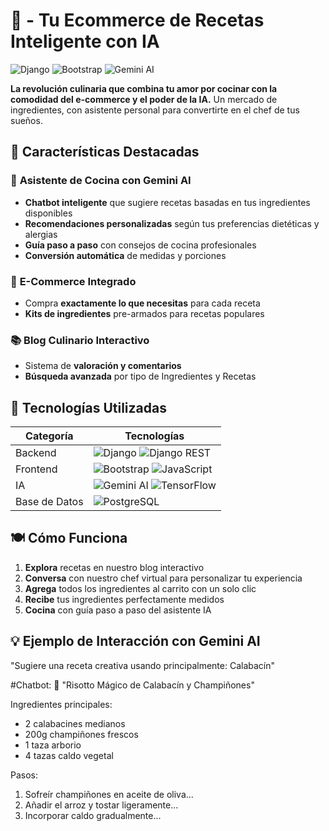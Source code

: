 # 🍳 - Tu Ecommerce de Recetas Inteligente con IA 

![Django](https://img.shields.io/badge/django-%23092E20.svg?style=for-the-badge&logo=django&logoColor=white)
![Bootstrap](https://img.shields.io/badge/bootstrap-%23563D7C.svg?style=for-the-badge&logo=bootstrap&logoColor=white)
![Gemini AI](https://img.shields.io/badge/Gemini_AI-FF6F00.svg?style=for-the-badge&logo=google&logoColor=white)

**La revolución culinaria que combina tu amor por cocinar con la comodidad del e-commerce y el poder de la IA.** Un mercado de ingredientes, con asistente personal para convertirte en el chef de tus sueños.

## 🌟 Características Destacadas

### 🧠 **Asistente de Cocina con Gemini AI**
- **Chatbot inteligente** que sugiere recetas basadas en tus ingredientes disponibles
- **Recomendaciones personalizadas** según tus preferencias dietéticas y alergias
- **Guía paso a paso** con consejos de cocina profesionales
- **Conversión automática** de medidas y porciones

### 🛒 **E-Commerce Integrado**
- Compra **exactamente lo que necesitas** para cada receta
- **Kits de ingredientes** pre-armados para recetas populares

### 📚 **Blog Culinario Interactivo**
- Sistema de **valoración y comentarios**
- **Búsqueda avanzada** por tipo de Ingredientes y Recetas

## 🚀 Tecnologías Utilizadas

| Categoría       | Tecnologías                                                                 |
|-----------------|-----------------------------------------------------------------------------|
| Backend         | ![Django](https://img.shields.io/badge/Django-092E20?logo=django&logoColor=white) ![Django REST](https://img.shields.io/badge/DJANGO_REST-ff1709?logo=django&logoColor=white) |
| Frontend        | ![Bootstrap](https://img.shields.io/badge/Bootstrap-563D7C?logo=bootstrap&logoColor=white) ![JavaScript](https://img.shields.io/badge/JavaScript-F7DF1E?logo=javascript&logoColor=black) |
| IA              | ![Gemini AI](https://img.shields.io/badge/Gemini_AI-FF6F00?logo=google&logoColor=white) ![TensorFlow](https://img.shields.io/badge/TensorFlow-FF6F00?logo=tensorflow&logoColor=white) |
| Base de Datos   | ![PostgreSQL](https://img.shields.io/badge/PostgreSQL-316192?logo=postgresql&logoColor=white) |

## 🍽️ Cómo Funciona

1. **Explora** recetas en nuestro blog interactivo
2. **Conversa** con nuestro chef virtual para personalizar tu experiencia
3. **Agrega** todos los ingredientes al carrito con un solo clic
4. **Recibe** tus ingredientes perfectamente medidos
5. **Cocina** con guía paso a paso del asistente IA

## 💡 Ejemplo de Interacción con Gemini AI

"Sugiere una receta creativa usando principalmente: Calabacín"

#Chatbot:
🍲 "Risotto Mágico de Calabacín y Champiñones"

Ingredientes principales:
- 2 calabacines medianos
- 200g champiñones frescos
- 1 taza arborio
- 4 tazas caldo vegetal

Pasos:
1. Sofreír champiñones en aceite de oliva...
2. Añadir el arroz y tostar ligeramente...
3. Incorporar caldo gradualmente...
